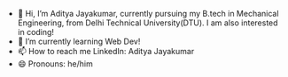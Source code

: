 - 👋 Hi, I’m Aditya Jayakumar, currently pursuing my B.tech in Mechanical Engineering, from Delhi Technical University(DTU). I am also interested in coding!
- 🌱 I’m currently learning Web Dev!
- 📫 How to reach me LinkedIn: Aditya Jayakumar 
- 😄 Pronouns: he/him

<!---
damnprada/damnprada is a ✨ special ✨ repository because its `README.md` (this file) appears on your GitHub profile.
You can click the Preview link to take a look at your changes.
--->
